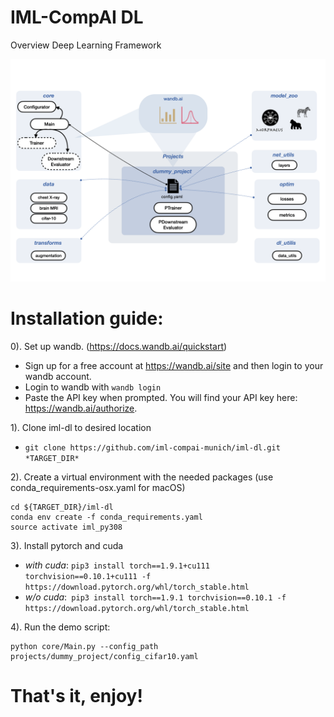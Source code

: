 # IML-CompAI DL

Overview Deep Learning Framework

![Framework overview](./iml_dl.png)


# Installation guide: 

0). Set up wandb. (https://docs.wandb.ai/quickstart)
 *  Sign up for a free account at https://wandb.ai/site and then login to your wandb account.
 * Login to wandb with `wandb login`
 * Paste the API key when prompted. You will find your API key here: https://wandb.ai/authorize. 
 
1). Clone iml-dl to desired location 
 * `git clone https://github.com/iml-compai-munich/iml-dl.git *TARGET_DIR*`

2). Create a virtual environment with the needed packages (use conda_requirements-osx.yaml for macOS)
```
cd ${TARGET_DIR}/iml-dl
conda env create -f conda_requirements.yaml
source activate iml_py308
```

3). Install pytorch and cuda
* *with cuda*: `pip3 install torch==1.9.1+cu111 torchvision==0.10.1+cu111 -f https://download.pytorch.org/whl/torch_stable.html`
* *w/o cuda*:` pip3 install torch==1.9.1 torchvision==0.10.1 -f https://download.pytorch.org/whl/torch_stable.html`

4). Run the demo script: 
```
python core/Main.py --config_path projects/dummy_project/config_cifar10.yaml
```
	
# That's it, enjoy!
